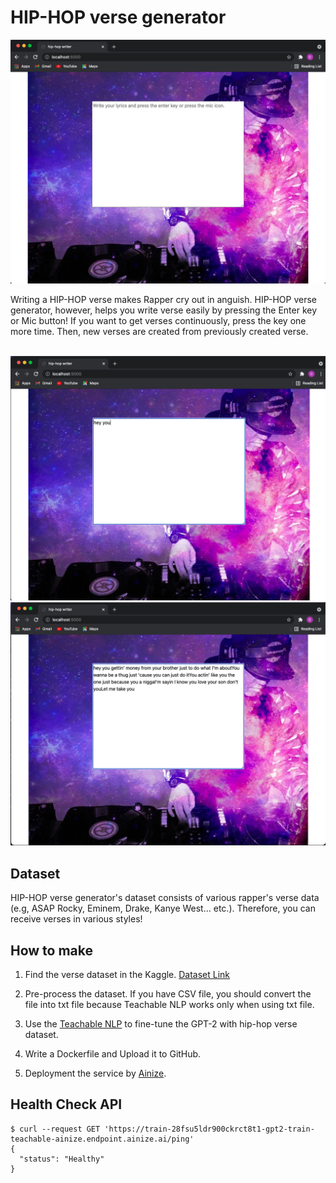 # HIP-HOP verse generator

![mainPage](./images/mainPage.png)


Writing a HIP-HOP verse makes Rapper cry out in anguish.
HIP-HOP verse generator, however, helps you write verse easily
by pressing the Enter key or Mic button!
If you want to get verses continuously, press the key one more time.
Then, new verses are created from previously created verse.
<br>
<br>

![Write](./images/Write.png)
<br>
![CreateVerse](./images/CreateVerse.png)
## Dataset
HIP-HOP verse generator's dataset consists of various
rapper's verse data (e.g, ASAP Rocky, Eminem, Drake, Kanye West... etc.).
Therefore, you can receive verses in various styles!

## How to make
1. Find the verse dataset in the Kaggle.
   [Dataset Link](https://www.kaggle.com/rikdifos/rap-lyrics?select=ASAP+Rocky_lyrics.txt)
   
2. Pre-process the dataset. If you have CSV file, you should convert the file into txt file because Teachable NLP
   works only when using txt file.
3. Use the [Teachable NLP](https://ainize.ai/teachable-nlp) to fine-tune the GPT-2 with hip-hop verse dataset.
4. Write a Dockerfile and Upload it to GitHub.
5. Deployment the service by [Ainize](https://ainize.ai/).


## Health Check API
```
$ curl --request GET 'https://train-28fsu5ldr900ckrct8t1-gpt2-train-teachable-ainize.endpoint.ainize.ai/ping'
{
  "status": "Healthy"
}
```
